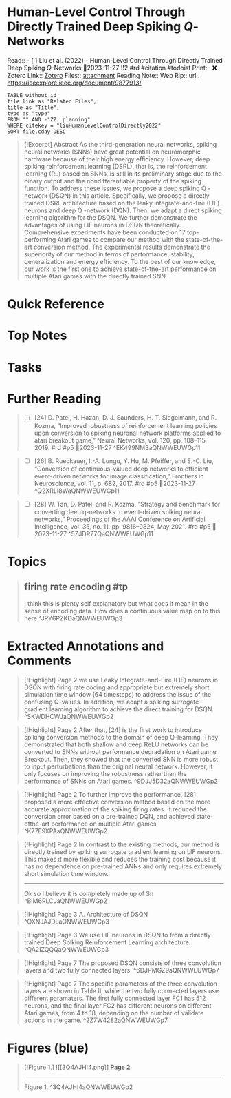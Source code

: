 
# Human-Level Control Through Directly Trained Deep Spiking $Q$-Networks
Read:: - [ ] Liu et al. (2022) - Human-Level Control Through Directly Trained Deep Spiking $Q$-Networks 🛫2023-11-27 !!2 #rd #citation #todoist
Print::  ❌
Zotero Link:: [Zotero](zotero://select/library/items/P624LQ4B) 
Files:: [attachment](<file:///C:/Users/michaelt/Insync/m@tarlton.info/Google%20Drive/06.%20Zotero/storage/QNWWEUWG/Liu%20et%20al_2022_Human-Level%20Control%20Through%20Directly%20Trained%20Deep%20Spiking%20$Q$-Networks.pdf>)
Reading Note::
Web Rip::
url:: https://ieeexplore.ieee.org/document/9877913/

```dataview
TABLE without id
file.link as "Related Files",
title as "Title",
type as "type"
FROM "" AND -"ZZ. planning"
WHERE citekey = "liuHumanLevelControlDirectly2022" 
SORT file.cday DESC
```

> [!Excerpt] Abstract
> As the third-generation neural networks, spiking neural networks (SNNs) have great potential on neuromorphic hardware because of their high energy efficiency. However, deep spiking reinforcement learning (DSRL), that is, the reinforcement learning (RL) based on SNNs, is still in its preliminary stage due to the binary output and the nondifferentiable property of the spiking function. To address these issues, we propose a deep spiking Q -network (DSQN) in this article. Specifically, we propose a directly trained DSRL architecture based on the leaky integrate-and-fire (LIF) neurons and deep Q -network (DQN). Then, we adapt a direct spiking learning algorithm for the DSQN. We further demonstrate the advantages of using LIF neurons in DSQN theoretically. Comprehensive experiments have been conducted on 17 top-performing Atari games to compare our method with the state-of-the-art conversion method. The experimental results demonstrate the superiority of our method in terms of performance, stability, generalization and energy efficiency. To the best of our knowledge, our work is the first one to achieve state-of-the-art performance on multiple Atari games with the directly trained SNN.
# Quick Reference

# Top Notes

# Tasks






# Further Reading

> - [ ] [24] D. Patel, H. Hazan, D. J. Saunders, H. T. Siegelmann, and R. Kozma, “Improved robustness of reinforcement learning policies upon conversion to spiking neuronal network platforms applied to atari breakout game,” Neural Networks, vol. 120, pp. 108–115, 2019.  #rd #p5 🛫2023-11-27
> ^EK499NM3aQNWWEUWGp11

> - [ ] [26] B. Rueckauer, I.-A. Lungu, Y. Hu, M. Pfeiffer, and S.-C. Liu, “Conversion of continuous-valued deep networks to efficient event-driven networks for image classification,” Frontiers in Neuroscience, vol. 11, p. 682, 2017.  #rd #p5 🛫2023-11-27
> ^Q2XRLI8WaQNWWEUWGp11

> - [ ] [28] W. Tan, D. Patel, and R. Kozma, “Strategy and benchmark for converting deep q-networks to event-driven spiking neural networks,” Proceedings of the AAAI Conference on Artificial Intelligence, vol. 35, no. 11, pp. 9816–9824, May 2021.  #rd #p5 🛫2023-11-27
> ^5ZJDR77QaQNWWEUWGp11


# Topics

> ## firing rate encoding #tp
> 	
> 	 I think this is plenty self explanatory but what does it mean in the sense of encoding data. How does a continuous value map on to this here
> ^JRY6PZKDaQNWWEUWGp3


# Extracted Annotations and Comments

> [!Highlight] Page 2
> 	we use Leaky Integrate-and-Fire (LIF) neurons in DSQN with firing rate coding and appropriate but extremely short simulation time window (64 timesteps) to address the issue of the confusing Q-values. In addition, we adapt a spiking surrogate gradient learning algorithm to achieve the direct training for DSQN.
> ^SKWDHCWJaQNWWEUWGp2

> [!Highlight] Page 2
> 	After that, [24] is the first work to introduce spiking conversion methods to the domain of deep Q-learning. They demonstrated that both shallow and deep ReLU networks can be converted to SNNs without performance degradation on Atari game Breakout. Then, they showed that the converted SNN is more robust to input perturbations than the original neural network. However, it only focuses on improving the robustness rather than the performance of SNNs on Atari games.
> ^9DJJ5D32aQNWWEUWGp2

> [!Highlight] Page 2
> 	To further improve the performance, [28] proposed a more effective conversion method based on the more accurate approximation of the spiking firing rates. It reduced the conversion error based on a pre-trained DQN, and achieved state-ofthe-art performance on multiple Atari games
> ^K77E9XPAaQNWWEUWGp2

> [!Highlight] Page 2
> 	In contrast to the existing methods, our method is directly trained by spiking surrogate gradient learning on LIF neurons. This makes it more flexible and reduces the training cost because it has no dependence on pre-trained ANNs and only requires extremely short simulation time window.
>     
> ---
> 	Ok so I believe it is completely made up of Sn
> ^BIM6RLCJaQNWWEUWGp2

> [!Highlight] Page 3
> 	A. Architecture of DSQN
> ^QXNJAJDLaQNWWEUWGp3

> [!Highlight] Page 3
> 	We use LIF neurons in DSQN to from a directly trained Deep Spiking Reinforcement Learning architecture.
> ^QA2IZQQQaQNWWEUWGp3

> [!Highlight] Page 7
> 	The proposed DSQN consists of three convolution layers and two fully connected layers.
> ^6DJPMGZ9aQNWWEUWGp7

> [!Highlight] Page 7
> 	The specific parameters of the three convolution layers are shown in Table II, while the two fully connected layers use different paramaters. The first fully connected layer FC1 has 512 neurons, and the final layer FC2 has different neurons on different Atari games, from 4 to 18, depending on the number of validate actions in the game.
> ^2Z7W4282aQNWWEUWGp7






# Figures (blue)

> [!Figure 1.]
> ![[3Q4AJHI4.png]]
> **Page 2**
> 
> ---
> 	Figure 1.
> ^3Q4AJHI4aQNWWEUWGp2






